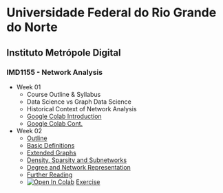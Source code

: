 # Universidade Federal do Rio Grande do Norte
## Instituto Metrópole Digital
### IMD1155 - Network Analysis

- Week 01
  - Course Outline & Syllabus
  - Data Science vs Graph Data Science
  - Historical Context of Network Analysis
  - [Google Colab Introduction](https://www.loom.com/share/8a4f0d34b3cb4d9ea04b6dcf0b3d1aca)
  - [Google Colab Cont.](https://www.loom.com/share/d96cb0af7d9c4416bfe8145c93248a11)
- Week 02
  - [Outline](https://www.loom.com/share/d30a090f147140339cc958979e38c76b)
  - [Basic Definitions](https://www.loom.com/share/38130b95c9644a14a4540c1d818e5da3)
  - [Extended Graphs](https://www.loom.com/share/7d3dcfdff501422ba29b2915ecfa4ffe)
  - [Density, Sparsity and Subnetworks](https://www.loom.com/share/feac228e694b4a31b5272012072e778f)
  - [Degree and Network Representation](https://www.loom.com/share/ffa649c95da3446793a365a7e1ec525c)
  - [Further Reading](https://www.loom.com/share/239b000c9efd40ba86976a64d7b8b493)
  - [![Open In Colab](https://colab.research.google.com/assets/colab-badge.svg)](http://colab.research.google.com/github/ivanovitchm/network_analysis/blob/main/week_02/Lesson_2_Exercise.ipynb) [Exercise](https://github.com/ivanovitchm/network_analysis/blob/main/week_02/Lesson_2_Exercise.ipynb)
 

